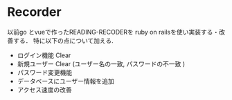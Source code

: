 # Recorder

以前go とvueで作ったREADING-RECODERを
ruby on railsを使い実装する・改善する．
特に以下の点について加える.
 - ログイン機能 Clear
 - 新規ユーザー Clear (ユーザー名の一致, パスワードの不一致 )
 - パスワード変更機能
 - データベースにユーザー情報を追加
 - アクセス速度の改善
